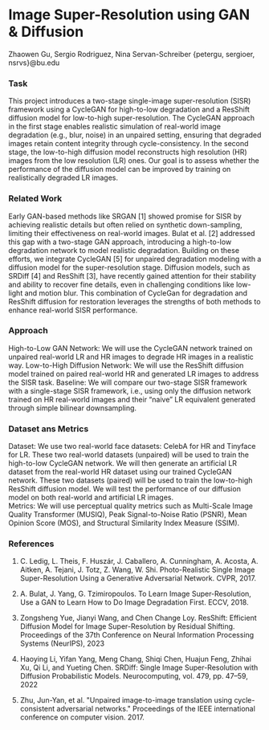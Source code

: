 # Image Super-Resolution using GAN & Diffusion
Zhaowen Gu, Sergio Rodriguez, Nina Servan-Schreiber
{petergu, sergioer, nsrvs}@bu.edu

### Task
This project introduces a two-stage single-image super-resolution (SISR) framework using a CycleGAN for high-to-low degradation and a ResShift diffusion model for low-to-high super-resolution. The CycleGAN approach in the first stage enables realistic simulation of real-world image degradation (e.g., blur, noise) in an unpaired setting, ensuring that degraded images retain content integrity through cycle-consistency. In the second stage, the low-to-high diffusion model reconstructs high resolution (HR) images from the low resolution (LR) ones. Our goal is to assess whether the performance of the diffusion model can be improved by training on realistically degraded LR images.

### Related Work
Early GAN-based methods like SRGAN [1] showed promise for SISR by achieving realistic details but often relied on synthetic down-sampling, limiting their effectiveness on real-world images. Bulat et al. [2] addressed this gap with a two-stage GAN approach, introducing a high-to-low degradation network to model realistic degradation. Building on these efforts, we integrate CycleGAN [5] for unpaired degradation modeling with a diffusion model for the super-resolution stage. Diffusion models, such as SRDiff [4] and ResShift [3], have recently gained attention for their stability and ability to recover fine details, even in challenging conditions like low-light and motion blur. This combination of CycleGan for degradation and ResShift diffusion for restoration leverages the strengths of both methods to enhance real-world SISR performance.

### Approach
High-to-Low GAN Network: We will use the CycleGAN network trained on unpaired real-world LR and HR images to degrade HR images in a realistic way.
Low-to-High Diffusion Network: We will use the ResShift diffusion model trained on paired real-world HR and generated LR images to address the SISR task. 
Baseline: We will compare our two-stage SISR framework with a single-stage SISR framework, i.e., using only the diffusion network trained on HR real-world images and their “naive” LR equivalent generated through simple bilinear downsampling.

### Dataset ans Metrics
Dataset: We use two real-world face datasets: CelebA for HR and Tinyface for LR. These two real-world datasets (unpaired) will be used to train the high-to-low CycleGAN network. We will then generate an artificial LR dataset from the real-world HR dataset using our trained CycleGAN network. These two datasets (paired) will be used to train the low-to-high ResShift diffusion model. We will test the performance of our diffusion model on both real-world and artificial LR images.  
Metrics: We will use perceptual quality metrics such as Multi-Scale Image Quality Transformer (MUSIQ), Peak Signal-to-Noise Ratio (PSNR), Mean Opinion Score (MOS), and Structural Similarity Index Measure (SSIM).

### References
1. C. Ledig, L. Theis, F. Huszár, J. Caballero, A. Cunningham, A. Acosta, A. Aitken, A. Tejani, J. Totz, Z. Wang, W. Shi. Photo-Realistic Single Image Super-Resolution Using a Generative Adversarial Network. CVPR, 2017.

1. A. Bulat, J. Yang, G. Tzimiropoulos. To Learn Image Super-Resolution, Use a GAN to Learn How to Do Image Degradation First. ECCV, 2018.

1. Zongsheng Yue, Jianyi Wang, and Chen Change Loy. ResShift: Efficient Diffusion Model for Image Super-Resolution by Residual Shifting. Proceedings of the 37th Conference on Neural Information Processing Systems (NeurIPS), 2023

1. Haoying Li, Yifan Yang, Meng Chang, Shiqi Chen, Huajun Feng, Zhihai Xu, Qi Li, and Yueting Chen. SRDiff: Single Image Super-Resolution with Diffusion Probabilistic Models. Neurocomputing, vol. 479, pp. 47–59, 2022

1. Zhu, Jun-Yan, et al. "Unpaired image-to-image translation using cycle-consistent adversarial networks." Proceedings of the IEEE international conference on computer vision. 2017.
